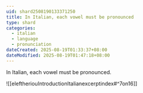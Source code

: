 ```yaml
---
uid: shard2508190133371250
title: In Italian, each vowel must be pronounced
type: shard
categories:
  - italian
  - language
  - pronunciation
dateCreated: 2025-08-19T01:33:37+08:00
dateModified: 2025-08-19T01:47:18+08:00
---
```

In Italian, each vowel must be pronounced.

![[eleftheriouIntroductionItalianexcerptindex#^7on16]]
